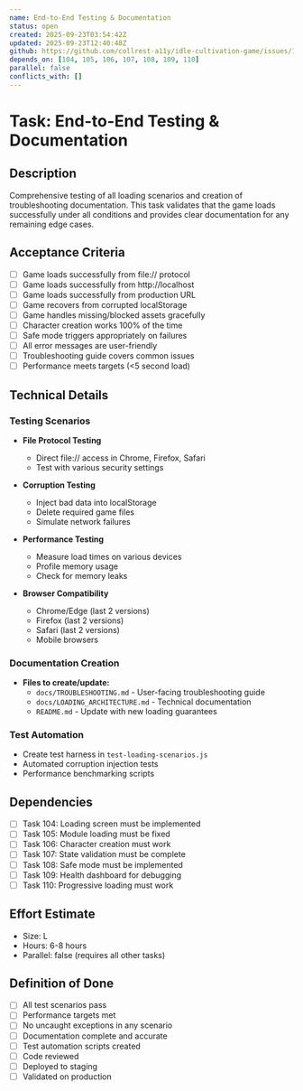 ```yaml
---
name: End-to-End Testing & Documentation
status: open
created: 2025-09-23T03:54:42Z
updated: 2025-09-23T12:40:48Z
github: https://github.com/collrest-a11y/idle-cultivation-game/issues/111
depends_on: [104, 105, 106, 107, 108, 109, 110]
parallel: false
conflicts_with: []
---
```


# Task: End-to-End Testing & Documentation

## Description
Comprehensive testing of all loading scenarios and creation of troubleshooting documentation. This task validates that the game loads successfully under all conditions and provides clear documentation for any remaining edge cases.

## Acceptance Criteria
- [ ] Game loads successfully from file:// protocol
- [ ] Game loads successfully from http://localhost
- [ ] Game loads successfully from production URL
- [ ] Game recovers from corrupted localStorage
- [ ] Game handles missing/blocked assets gracefully
- [ ] Character creation works 100% of the time
- [ ] Safe mode triggers appropriately on failures
- [ ] All error messages are user-friendly
- [ ] Troubleshooting guide covers common issues
- [ ] Performance meets targets (<5 second load)

## Technical Details
### Testing Scenarios
- **File Protocol Testing**
  - Direct file:// access in Chrome, Firefox, Safari
  - Test with various security settings

- **Corruption Testing**
  - Inject bad data into localStorage
  - Delete required game files
  - Simulate network failures

- **Performance Testing**
  - Measure load times on various devices
  - Profile memory usage
  - Check for memory leaks

- **Browser Compatibility**
  - Chrome/Edge (last 2 versions)
  - Firefox (last 2 versions)
  - Safari (last 2 versions)
  - Mobile browsers

### Documentation Creation
- **Files to create/update:**
  - `docs/TROUBLESHOOTING.md` - User-facing troubleshooting guide
  - `docs/LOADING_ARCHITECTURE.md` - Technical documentation
  - `README.md` - Update with new loading guarantees

### Test Automation
- Create test harness in `test-loading-scenarios.js`
- Automated corruption injection tests
- Performance benchmarking scripts

## Dependencies
- [ ] Task 104: Loading screen must be implemented
- [ ] Task 105: Module loading must be fixed
- [ ] Task 106: Character creation must work
- [ ] Task 107: State validation must be complete
- [ ] Task 108: Safe mode must be implemented
- [ ] Task 109: Health dashboard for debugging
- [ ] Task 110: Progressive loading must work

## Effort Estimate
- Size: L
- Hours: 6-8 hours
- Parallel: false (requires all other tasks)

## Definition of Done
- [ ] All test scenarios pass
- [ ] Performance targets met
- [ ] No uncaught exceptions in any scenario
- [ ] Documentation complete and accurate
- [ ] Test automation scripts created
- [ ] Code reviewed
- [ ] Deployed to staging
- [ ] Validated on production
